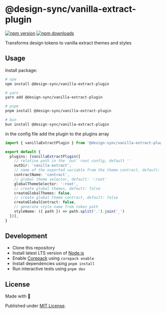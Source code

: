 # @design-sync/vanilla-extract-plugin

[![npm version][npm-version-src]][npm-version-href]
[![npm downloads][npm-downloads-src]][npm-downloads-href]
<!-- [![bundle][bundle-src]][bundle-href]
[![Codecov][codecov-src]][codecov-href] -->


Transforms design tokens to vanilla extract themes and styles

## Usage

Install package:

```sh
# npm
npm install @design-sync/vanilla-extract-plugin

# yarn
yarn add @design-sync/vanilla-extract-plugin

# pnpm
pnpm install @design-sync/vanilla-extract-plugin

# bun
bun install @design-sync/vanilla-extract-plugin
```

in the config file add the plugin to the plugins array

```ts
import { vanillaExtractPlugin } from '@design-sync/vanilla-extract-plugin'

export default {
  plugins: [vanillaExtractPlugin({
    // relative path in the `out` root config, default ''
    outDir: 'vanilla-extract',
    // name of the exported variable from the theme contract, default: 'contract'
    contractName: 'contract',
    // global theme selector, default: ':root'
    globalThemeSelector: ':root',
    // create global themes, default: false
    createGlobalThemes: false,
    // create global theme contract, default: false
    createGlobalContract: false,
    // generate style name from token path
    styleName: ({ path }) => path.split('.').join('_')
  })],
}
```


## Development

- Clone this repository
- Install latest LTS version of [Node.js](https://nodejs.org/en/)
- Enable [Corepack](https://github.com/nodejs/corepack) using `corepack enable`
- Install dependencies using `pnpm install`
- Run interactive tests using `pnpm dev`

## License

Made with 💛

Published under [MIT License](./LICENSE).

<!-- Badges -->

[npm-version-src]: https://img.shields.io/npm/v/@design-sync/vanilla-extract-plugin?style=flat&colorA=18181B&colorB=F0DB4F
[npm-version-href]: https://npmjs.com/package/@design-sync/vanilla-extract-plugin
[npm-downloads-src]: https://img.shields.io/npm/dm/@design-sync/vanilla-extract-plugin?style=flat&colorA=18181B&colorB=F0DB4F
[npm-downloads-href]: https://npmjs.com/package/@design-sync/vanilla-extract-plugin
<!-- [codecov-src]: https://img.shields.io/codecov/c/gh/unjs/@design-sync/vanilla-extract-plugin/main?style=flat&colorA=18181B&colorB=F0DB4F
[codecov-href]: https://codecov.io/gh/unjs/@design-sync/vanilla-extract-plugin
[bundle-src]: https://img.shields.io/bundlephobia/minzip/@design-sync/vanilla-extract-plugin?style=flat&colorA=18181B&colorB=F0DB4F
[bundle-href]: https://bundlephobia.com/result?p=@design-sync/vanilla-extract-plugin -->
